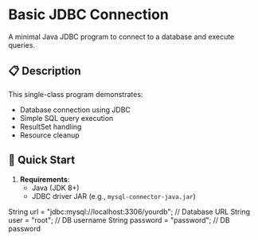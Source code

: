 # Basic JDBC Connection

A minimal Java JDBC program to connect to a database and execute queries.

## 📋 Description
This single-class program demonstrates:
- Database connection using JDBC
- Simple SQL query execution
- ResultSet handling
- Resource cleanup

## 🚀 Quick Start
1. **Requirements**:
   - Java (JDK 8+)
   - JDBC driver JAR (e.g., `mysql-connector-java.jar`)

String url = "jdbc:mysql://localhost:3306/yourdb";  // Database URL
String user = "root";                               // DB username
String password = "password";                       // DB password
